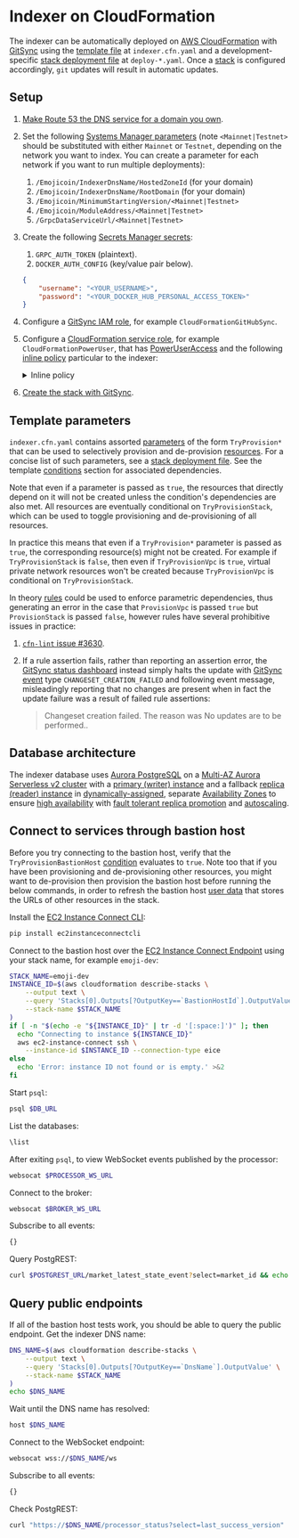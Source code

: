 <!---
cspell:word ec2instanceconnectcli
cspell:word eice
-->

# Indexer on CloudFormation

The indexer can be automatically deployed on [AWS CloudFormation] with [GitSync]
using the [template file] at `indexer.cfn.yaml` and a development-specific
[stack deployment file] at `deploy-*.yaml`. Once a [stack] is configured
accordingly, `git` updates will result in automatic updates.

## Setup

1. [Make Route 53 the DNS service for a domain you own].

1. Set the following [Systems Manager parameters] (note `<Mainnet|Testnet>`
   should be substituted with either `Mainnet` or `Testnet`, depending on the
   network you want to index. You can create a parameter for each network if you
   want to run multiple deployments):

   1. `/Emojicoin/IndexerDnsName/HostedZoneId` (for your domain)
   1. `/Emojicoin/IndexerDnsName/RootDomain` (for your domain)
   1. `/Emojicoin/MinimumStartingVersion/<Mainnet|Testnet>`
   1. `/Emojicoin/ModuleAddress/<Mainnet|Testnet>`
   1. `/GrpcDataServiceUrl/<Mainnet|Testnet>`

1. Create the following [Secrets Manager secrets]:

   1. `GRPC_AUTH_TOKEN` (plaintext).
   1. `DOCKER_AUTH_CONFIG` (key/value pair below).

   ```json
   {
       "username": "<YOUR_USERNAME>",
       "password": "<YOUR_DOCKER_HUB_PERSONAL_ACCESS_TOKEN>"
   }
   ```

1. Configure a [GitSync IAM role], for example `CloudFormationGitHubSync`.

1. Configure a [CloudFormation service role], for example
   `CloudFormationPowerUser`, that has [PowerUserAccess] and the following
   [inline policy] particular to the indexer:

   <!-- markdownlint-disable MD033 -->

   <details>
    <summary>Inline policy</summary>

   <!-- markdownlint-enable MD033 -->

   ```json
   {
     "Version": "2012-10-17",
     "Statement": [
       {
         "Effect": "Allow",
         "Action": [
           "ecr:BatchCheckLayerAvailability",
           "ecr:BatchGetImage",
           "ecr:CreatePullThroughCacheRule",
           "ecr:DeletePullThroughCacheRule",
           "ecr:DescribePullThroughCacheRules",
           "ecr:GetDownloadUrlForLayer",
           "iam:AddRoleToInstanceProfile",
           "iam:AttachRolePolicy",
           "iam:CreateInstanceProfile",
           "iam:CreateRole",
           "iam:DeleteInstanceProfile",
           "iam:DeleteRole",
           "iam:DeleteRolePolicy",
           "iam:DetachRolePolicy",
           "iam:GetRole",
           "iam:PassRole",
           "iam:PutRolePolicy",
           "iam:RemoveRoleFromInstanceProfile",
           "iam:TagRole",
           "logs:CreateLogStream",
           "logs:PutLogEvents"
         ],
         "Resource": "*"
       }
     ]
   }
   ```

   </details>

1. [Create the stack with GitSync].

## Template parameters

`indexer.cfn.yaml` contains assorted [parameters] of the form `TryProvision*`
that can be used to selectively provision and de-provision [resources]. For a
concise list of such parameters, see a [stack deployment file]. See the template
[conditions] section for associated dependencies.

Note that even if a parameter is passed as `true`, the resources that directly
depend on it will not be created unless the condition's dependencies are also
met. All resources are eventually conditional on `TryProvisionStack`, which can
be used to toggle provisioning and de-provisioning of all resources.

In practice this means that even if a `TryProvision*` parameter is passed as
`true`, the corresponding resource(s) might not be created. For example if
`TryProvisionStack` is `false`, then even if `TryProvisionVpc` is `true`,
virtual private network resources won't be created because `TryProvisionVpc`
is conditional on `TryProvisionStack`.

In theory [rules] could be used to enforce parametric dependencies, thus
generating an error in the case that `ProvisionVpc` is passed `true` but
`ProvisionStack` is passed `false`, however rules have several prohibitive
issues in practice:

1. [`cfn-lint` issue #3630].

1. If a rule assertion fails, rather than reporting an assertion error, the
   [GitSync status dashboard] instead simply halts the update with
   [GitSync event] type `CHANGESET_CREATION_FAILED` and following event message,
   misleadingly reporting that no changes are present when in fact the update
   failure was a result of failed rule assertions:

   > Changeset creation failed. The reason was No updates are to be performed..

## Database architecture

The indexer database uses [Aurora PostgreSQL] on a
[Multi-AZ Aurora Serverless v2 cluster] with a
[primary (writer) instance][aurora clusters] and a fallback
[replica (reader) instance][aurora clusters] in
[dynamically-assigned][auto-selection of aurora az], separate
[Availability Zones][aurora availability zones] to ensure
[high availability][high availability for aurora] with
[fault tolerant replica promotion] and [autoscaling][aurora autoscaling].

## Connect to services through bastion host

Before you try connecting to the bastion host, verify that the
`TryProvisionBastionHost` [condition][conditions] evaluates to `true`. Note too
that if you have been provisioning and de-provisioning other resources, you
might want to de-provision then provision the bastion host before running the
below commands, in order to refresh the bastion host [user data] that stores the
URLs of other resources in the stack.

Install the [EC2 Instance Connect CLI]:

```sh
pip install ec2instanceconnectcli
```

Connect to the bastion host over the [EC2 Instance Connect Endpoint] using your
stack name, for example `emoji-dev`:

```sh
STACK_NAME=emoji-dev
INSTANCE_ID=$(aws cloudformation describe-stacks \
    --output text \
    --query 'Stacks[0].Outputs[?OutputKey==`BastionHostId`].OutputValue' \
    --stack-name $STACK_NAME
)
if [ -n "$(echo -e "${INSTANCE_ID}" | tr -d '[:space:]')" ]; then
  echo "Connecting to instance ${INSTANCE_ID}"
  aws ec2-instance-connect ssh \
    --instance-id $INSTANCE_ID --connection-type eice
else
  echo 'Error: instance ID not found or is empty.' >&2
fi
```

Start `psql`:

```sh
psql $DB_URL
```

List the databases:

```sh
\list
```

After exiting `psql`, to view WebSocket events published by the processor:

```sh
websocat $PROCESSOR_WS_URL
```

Connect to the broker:

```sh
websocat $BROKER_WS_URL
```

Subscribe to all events:

```sh
{}
```

Query PostgREST:

```sh
curl $POSTGREST_URL/market_latest_state_event?select=market_id && echo
```

## Query public endpoints

If all of the bastion host tests work, you should be able to query the public
endpoint. Get the indexer DNS name:

```sh
DNS_NAME=$(aws cloudformation describe-stacks \
    --output text \
    --query 'Stacks[0].Outputs[?OutputKey==`DnsName`].OutputValue' \
    --stack-name $STACK_NAME
)
echo $DNS_NAME
```

Wait until the DNS name has resolved:

```sh
host $DNS_NAME
```

Connect to the WebSocket endpoint:

```sh
websocat wss://$DNS_NAME/ws
```

Subscribe to all events:

```sh
{}
```

Check PostgREST:

```sh
curl "https://$DNS_NAME/processor_status?select=last_success_version"
```

[aurora autoscaling]: https://docs.aws.amazon.com/AmazonRDS/latest/AuroraUserGuide/aurora-serverless-v2.how-it-works.html#aurora-serverless-v2.how-it-works.scaling
[aurora availability zones]: https://docs.aws.amazon.com/AmazonRDS/latest/AuroraUserGuide/Concepts.RegionsAndAvailabilityZones.html
[aurora clusters]: https://docs.aws.amazon.com/AmazonRDS/latest/AuroraUserGuide/Aurora.Overview.html
[aurora postgresql]: https://docs.aws.amazon.com/AmazonRDS/latest/AuroraUserGuide/Aurora.AuroraPostgreSQL.html
[auto-selection of aurora az]: https://docs.aws.amazon.com/AWSCloudFormation/latest/UserGuide/aws-resource-rds-dbinstance.html#cfn-rds-dbinstance-availabilityzone
[aws cloudformation]: https://docs.aws.amazon.com/AWSCloudFormation/latest/UserGuide/Welcome.html
[cloudformation service role]: https://docs.aws.amazon.com/AWSCloudFormation/latest/UserGuide/using-iam-servicerole.html
[conditions]: https://docs.aws.amazon.com/AWSCloudFormation/latest/UserGuide/conditions-section-structure.html
[create the stack with gitsync]: https://docs.aws.amazon.com/AWSCloudFormation/latest/UserGuide/git-sync-walkthrough.html
[ec2 instance connect cli]: https://github.com/aws/aws-ec2-instance-connect-cli
[ec2 instance connect endpoint]: https://docs.aws.amazon.com/AWSEC2/latest/UserGuide/connect-using-eice.html
[fault tolerant replica promotion]: https://docs.aws.amazon.com/AmazonRDS/latest/AuroraUserGuide/Concepts.AuroraHighAvailability.html#Aurora.Managing.FaultTolerance
[gitsync]: https://docs.aws.amazon.com/AWSCloudFormation/latest/UserGuide/git-sync.html
[gitsync event]: https://docs.aws.amazon.com/AWSCloudFormation/latest/UserGuide/git-sync-status.html#git-sync-status-sync-events
[gitsync iam role]: https://docs.aws.amazon.com/AWSCloudFormation/latest/UserGuide/git-sync-prereq.html#git-sync-prereq-iam
[gitsync status dashboard]: https://docs.aws.amazon.com/AWSCloudFormation/latest/UserGuide/git-sync-status.html
[high availability for aurora]: https://docs.aws.amazon.com/AmazonRDS/latest/AuroraUserGuide/Concepts.AuroraHighAvailability.html
[inline policy]: https://docs.aws.amazon.com/IAM/latest/UserGuide/access_policies_managed-vs-inline.html#inline-policies
[make route 53 the dns service for a domain you own]: https://docs.aws.amazon.com/Route53/latest/DeveloperGuide/migrate-dns-domain-in-use.html
[multi-az aurora serverless v2 cluster]: https://docs.aws.amazon.com/AmazonRDS/latest/AuroraUserGuide/aurora-serverless-v2.how-it-works.html#aurora-serverless.ha
[parameters]: https://docs.aws.amazon.com/AWSCloudFormation/latest/UserGuide/parameters-section-structure.html
[poweruseraccess]: https://docs.aws.amazon.com/aws-managed-policy/latest/reference/PowerUserAccess.html
[resources]: https://docs.aws.amazon.com/AWSCloudFormation/latest/UserGuide/resources-section-structure.html
[rules]: https://docs.aws.amazon.com/AWSCloudFormation/latest/UserGuide/rules-section-structure.html
[secrets manager secrets]: https://docs.aws.amazon.com/secretsmanager/latest/userguide/create_secret.html
[stack]: https://docs.aws.amazon.com/AWSCloudFormation/latest/UserGuide/stacks.html
[stack deployment file]: https://docs.aws.amazon.com/AWSCloudFormation/latest/UserGuide/git-sync-concepts-terms.html#git-sync-concepts-terms-depoyment-file
[systems manager parameters]: https://docs.aws.amazon.com/systems-manager/latest/userguide/systems-manager-parameter-store.html
[template file]: https://docs.aws.amazon.com/AWSCloudFormation/latest/UserGuide/gettingstarted.templatebasics.html
[user data]: https://docs.aws.amazon.com/AWSEC2/latest/UserGuide/user-data.html
[`cfn-lint` issue #3630]: https://github.com/aws-cloudformation/cfn-lint/issues/3630
